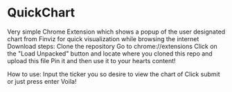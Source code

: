 # QuickChart
Very simple Chrome Extension which shows a popup of the user designated chart from Finviz for quick visualization while browsing the internet
Download steps: Clone the repository 
                Go to chrome://extensions
                Click on the "Load Unpacked" button and locate where you cloned this repo and upload this file
                Pin it and then use it to your hearts content!
                
How to use:     Input the ticker you so desire to view the chart of 
                Click submit or just press enter 
                Voila! 
                
                
